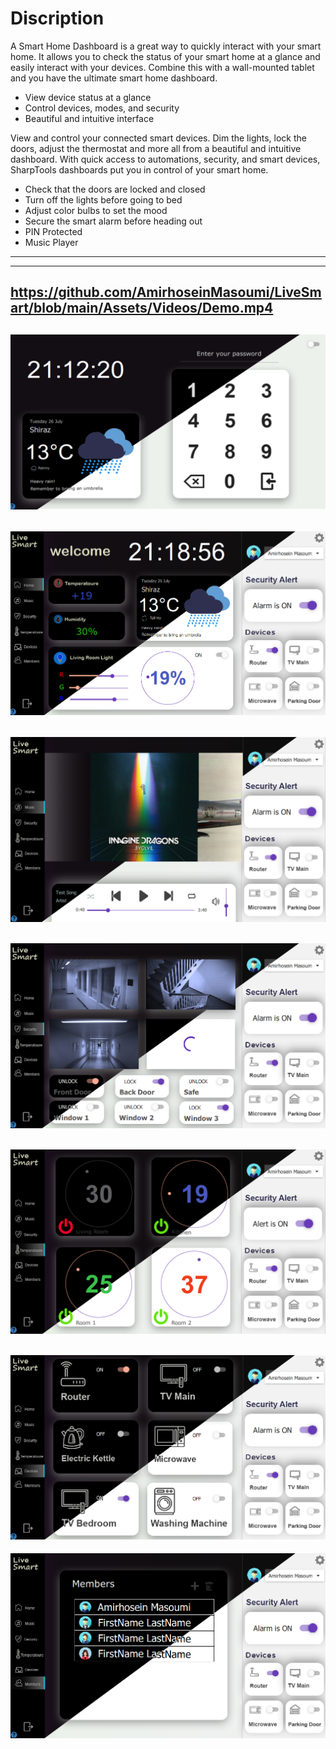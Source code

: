 # Discription
A Smart Home Dashboard is a great way to quickly interact with your smart home. It allows you to check the status of your smart home at a glance and easily interact with your devices. Combine this with a wall-mounted tablet and you have the ultimate smart home dashboard.

- View device status at a glance
- Control devices, modes, and security
- Beautiful and intuitive interface

View and control your connected smart devices. Dim the lights, lock the doors, adjust the thermostat and more all from a beautiful and intuitive dashboard. With quick access to automations, security, and smart devices, SharpTools dashboards put you in control of your smart home.
- Check that the doors are locked and closed
- Turn off the lights before going to bed
- Adjust color bulbs to set the mood
- Secure the smart alarm before heading out
- PIN Protected
- Music Player

---
---
https://github.com/AmirhoseinMasoumi/LiveSmart/blob/main/Assets/Videos/Demo.mp4
---
![Tilted](https://github.com/AmirhoseinMasoumi/LiveSmart/blob/main/Assets/Images/1.png)
---
![Tilted](https://github.com/AmirhoseinMasoumi/LiveSmart/blob/main/Assets/Images/2.png)
---
![Tilted](https://github.com/AmirhoseinMasoumi/LiveSmart/blob/main/Assets/Images/3.png)
---
![Tilted](https://github.com/AmirhoseinMasoumi/LiveSmart/blob/main/Assets/Images/4.png)
---
![Tilted](https://github.com/AmirhoseinMasoumi/LiveSmart/blob/main/Assets/Images/5.png)
---
![Tilted](https://github.com/AmirhoseinMasoumi/LiveSmart/blob/main/Assets/Images/6.png)
---
![Tilted](https://github.com/AmirhoseinMasoumi/LiveSmart/blob/main/Assets/Images/7.png)
